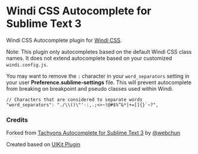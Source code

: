 Windi CSS Autocomplete for Sublime Text 3
=============

Windi CSS Autocomplete plugin for [Windi CSS](https://windicss.org).

Note: This plugin only autocompletes based on the default Windi CSS class names. It does not extend autocomplete based on your customized `windi.config.js`.

You may want to remove the `:` character in your `word_separators` setting in your user **Preference.sublime-settings** file. This will prevent autocomplete from breaking on breakpoint and pseudo classes used within Windi.

    // Characters that are considered to separate words
    "word_separators": "./\\()\"'-:,.;<>~!@#$%^&*|+=[]{}`~?",


### Credits
Forked from [Tachyons Autocomplete for Sublime Text 3](https://github.com/webchun/tachyons-sublime-autocomplete) by [@webchun](https://github.com/webchun)

Created based on [UIKit Plugin](https://github.com/uikit/uikit-sublime)
